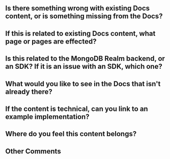 ## Is there something wrong with existing Docs content, or is something missing from the Docs?
<!-- something is wrong with existing content OR something is missing from the Docs -->

## If this is related to existing Docs content, what page or pages are effected?
<!-- links to pages -->

## Is this related to the MongoDB Realm backend, or an SDK? If it is an issue with an SDK, which one?
<!-- backend OR iOS and/or Web and/or React Native and/or Node.js and/or Android and/or .NET -->

## What would you like to see in the Docs that isn't already there?
<!-- ex. example of how to do X, warning about Y, official guidance on how to deal with Z -->

## If the content is technical, can you link to an example implementation?
<!-- link to a repo, or copy/pasted code that demonstrates the issue/solution -->

## Where do you feel this content belongs?
<!-- links to pages -->

## Other Comments
